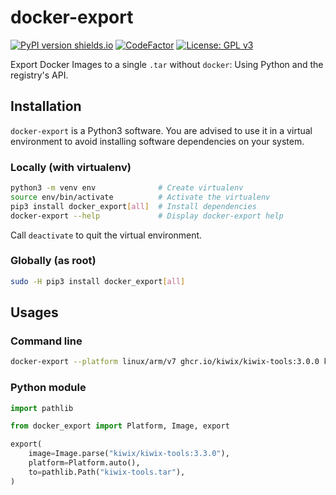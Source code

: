 # docker-export

[![PyPI version shields.io](https://img.shields.io/pypi/v/docker_export)](https://pypi.org/project/docker_export/)
[![CodeFactor](https://www.codefactor.io/repository/github/offspot/docker-export/badge)](https://www.codefactor.io/repository/github/offspot/docker-export)
[![License: GPL v3](https://img.shields.io/badge/License-GPLv3-blue.svg)](https://www.gnu.org/licenses/gpl-3.0)

Export Docker Images to a single `.tar` without `docker`: Using Python
and the registry's API.

## Installation

`docker-export` is a Python3 software. You are advised to use it in a
virtual environment to avoid installing software dependencies on your
system.

### Locally (with virtualenv)

```bash
python3 -m venv env              # Create virtualenv
source env/bin/activate          # Activate the virtualenv
pip3 install docker_export[all]  # Install dependencies
docker-export --help             # Display docker-export help
```

Call `deactivate` to quit the virtual environment.

### Globally (as root)

```bash
sudo -H pip3 install docker_export[all]
```

## Usages

### Command line

```sh
docker-export --platform linux/arm/v7 ghcr.io/kiwix/kiwix-tools:3.0.0 kiwix-tools.tar
```

### Python module

```py
import pathlib

from docker_export import Platform, Image, export

export(
    image=Image.parse("kiwix/kiwix-tools:3.3.0"),
    platform=Platform.auto(),
    to=pathlib.Path("kiwix-tools.tar"),
)
```
